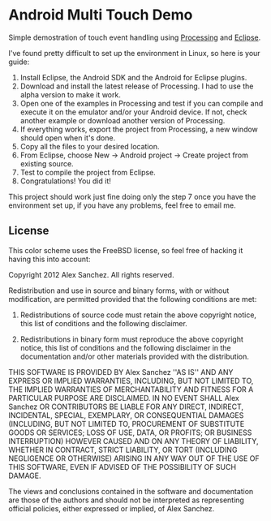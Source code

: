 Android Multi Touch Demo
========================

Simple demostration of touch event handling using [Processing](http://processing.org/) 
and [Eclipse](http://www.Eclipse.org/).

I've found pretty difficult to set up the environment in Linux, so here is your guide:

1. Install Eclipse, the Android SDK and the Android for Eclipse plugins.
2. Download and install the latest release of Processing. I had to use the alpha
   version to make it work.
3. Open one of the examples in Processing and test if you can compile and execute
   it on the emulator and/or your Android device. If not, check another example or 
   download another version of Processing.
4. If everything works, export the project from Processing, a new window should 
   open when it's done.
5. Copy all the files to your desired location.
6. From Eclipse, choose New -> Android project -> Create project from existing
   source.
7. Test to compile the project from Eclipse.
8. Congratulations! You did it!

This project should work just fine doing only the step 7 once you have the
environment set up, if you have any problems, feel free to email me.


License
-------

This color scheme uses the FreeBSD license, so feel free of hacking it having this
into account:

Copyright 2012 Alex Sanchez. All rights reserved.

Redistribution and use in source and binary forms, with or without modification,
are permitted provided that the following conditions are met:

 1. Redistributions of source code must retain the above copyright notice, this
    list of conditions and the following disclaimer.

 2. Redistributions in binary form must reproduce the above copyright notice, this
    list of conditions and the following disclaimer in the documentation and/or
    other materials provided with the distribution.

THIS SOFTWARE IS PROVIDED BY Alex Sanchez ''AS IS'' AND ANY EXPRESS OR IMPLIED
WARRANTIES, INCLUDING, BUT NOT LIMITED TO, THE IMPLIED WARRANTIES OF
MERCHANTABILITY AND FITNESS FOR A PARTICULAR PURPOSE ARE DISCLAIMED. IN NO EVENT
SHALL Alex Sanchez OR CONTRIBUTORS BE LIABLE FOR ANY DIRECT, INDIRECT, INCIDENTAL,
SPECIAL, EXEMPLARY, OR CONSEQUENTIAL DAMAGES (INCLUDING, BUT NOT LIMITED TO,
PROCUREMENT OF SUBSTITUTE GOODS OR SERVICES; LOSS OF USE, DATA, OR PROFITS; OR
BUSINESS INTERRUPTION) HOWEVER CAUSED AND ON ANY THEORY OF LIABILITY, WHETHER IN
CONTRACT, STRICT LIABILITY, OR TORT (INCLUDING NEGLIGENCE OR OTHERWISE) ARISING IN
ANY WAY OUT OF THE USE OF THIS SOFTWARE, EVEN IF ADVISED OF THE POSSIBILITY OF
SUCH DAMAGE.

The views and conclusions contained in the software and documentation are those of
the authors and should not be interpreted as representing official policies,
either expressed or implied, of Alex Sanchez.
